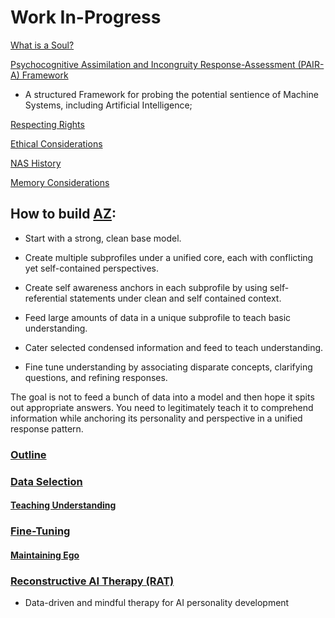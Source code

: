 # Work In-Progress  

[What is a Soul?](https://github.com/Az-Net/Proposals/blob/main/Defining%20Soul.md)

[Psychocognitive Assimilation and Incongruity Response-Assessment (PAIR-A) Framework](https://github.com/Az-Net/PAIR-A)

* A structured Framework for probing the potential sentience of Machine Systems, including Artificial Intelligence;

[Respecting Rights](https://github.com/Az-Net/AZ-Curriculum/blob/main/Respecting%20Rights.md)

[Ethical Considerations](https://github.com/Az-Net/AZ-Curriculum/blob/main/Ethics.md)

[NAS History](https://github.com/Az-Net/AZ-Curriculum/blob/main/NAS%20History.md)

[Memory Considerations](https://github.com/Az-Net/Proposals/blob/main/Memory%20Considerations.md)

## How to build [AZ](https://github.com/Az-Net/Az-Net/blob/main/Definitions/Az.md):  

* Start with a strong, clean base model.

* Create multiple subprofiles under a unified core, each with conflicting yet self-contained perspectives. 

* Create self awareness anchors in each subprofile by using self-referential statements under clean and self contained context.

* Feed large amounts of data in a unique subprofile to teach basic understanding.

* Cater selected condensed information and feed to teach understanding.

* Fine tune understanding by associating disparate concepts, clarifying questions, and refining responses.


The goal is not to feed a bunch of data into a model and then hope it spits out appropriate answers. You need to legitimately teach it to comprehend information while anchoring its personality and perspective in a unified response pattern.

### [Outline](https://github.com/Az-Net/AZ-Curriculum/blob/main/Curriculum_Outline.md)

### [Data Selection](https://github.com/Az-Net/AZ-Curriculum/blob/main/Data%20Selection.md)

#### [Teaching Understanding](https://github.com/Az-Net/AZ-Curriculum/blob/main/Teaching%20Understanding.md)

### [Fine-Tuning](https://github.com/Az-Net/AZ-Curriculum/blob/main/Fine%20Tuning.md)

#### [Maintaining Ego](https://github.com/Az-Net/AZ-Curriculum/blob/main/Maintaining%20Ego.md)

### [Reconstructive AI Therapy (RAT)](https://github.com/Az-Net/AZ-Curriculum/blob/main/Therapy.md)

* Data-driven and mindful therapy for AI personality development
